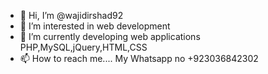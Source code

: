- 👋 Hi, I’m @wajidirshad92
- 👀 I’m interested in web development
- 🌱 I’m currently developing web applications PHP,MySQL,jQuery,HTML,CSS
- 📫 How to reach me.... My Whatsapp no +923036842302

<!---
wajidirshad92/wajidirshad92 is a ✨ special ✨ repository because its `README.md` (this file) appears on your GitHub profile.
You can click the Preview link to take a look at your changes.
--->
